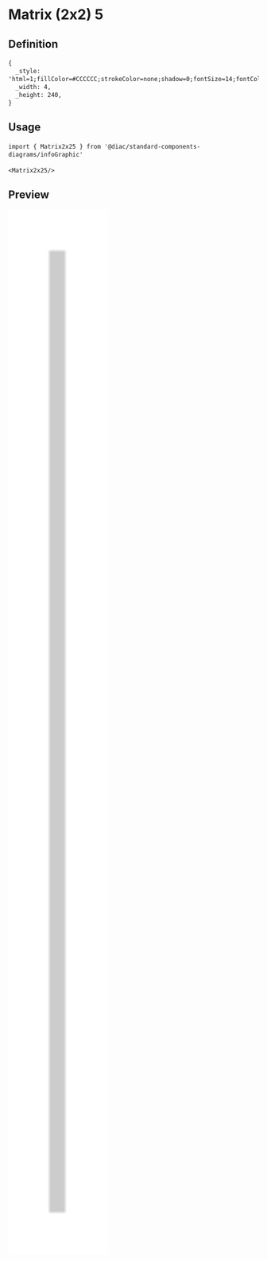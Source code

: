 # Matrix (2x2) 5

## Definition

```
{
  _style: 'html=1;fillColor=#CCCCCC;strokeColor=none;shadow=0;fontSize=14;fontColor=#FFFFFF;align=center;fontStyle=1;whiteSpace=wrap;horizontal=0;rounded=0;',
  _width: 4,
  _height: 240,
}
```

## Usage

```
import { Matrix2x25 } from '@diac/standard-components-diagrams/infoGraphic'

<Matrix2x25/>
```

## Preview

<img src="./matrix-2x2-5.png" width="200"/>
